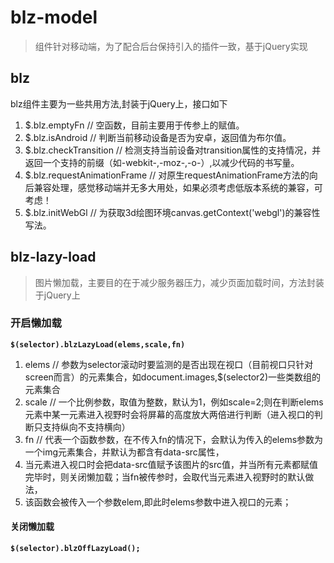 <h1>blz-model</h1>
<p><blockquote>组件针对移动端，为了配合后台保持引入的插件一致，基于jQuery实现</blockquote></p>
<h2>blz</h2>
<p>blz组件主要为一些共用方法,封装于jQuery上，接口如下</p>
<ol>
<li>$.blz.emptyFn   // 空函数，目前主要用于传参上的赋值。</li>
<li>$.blz.isAndroid   // 判断当前移动设备是否为安卓，返回值为布尔值。</li>
<li>$.blz.checkTransition   // 检测支持当前设备对transition属性的支持情况，并返回一个支持的前缀（如-webkit-,-moz-,-o-）,以减少代码的书写量。</li>
<li>$.blz.requestAnimationFrame   // 对原生requestAnimationFrame方法的向后兼容处理，感觉移动端并无多大用处，如果必须考虑低版本系统的兼容，可考虑！</li>
<li>$.blz.initWebGl   // 为获取3d绘图环境canvas.getContext('webgl')的兼容性写法。</li>
</ol>
<h2>blz-lazy-load</h2>
<p><blockquote>图片懒加载，主要目的在于减少服务器压力，减少页面加载时间，方法封装于jQuery上</blockquote></p>
<h3>开启懒加载</h3>
<pre><strong><code>$(selector).blzLazyLoad(elems,scale,fn)</code></strong></pre>
<ol>
<li>elems   // 参数为selector滚动时要监测的是否出现在视口（目前视口只针对screen而言）的元素集合，如document.images,$(selector2)一些类数组的元素集合</li>
<li>scale   // 一个比例参数，取值为整数，默认为1，例如scale=2;则在判断elems元素中某一元素进入视野时会将屏幕的高度放大两倍进行判断（进入视口的判断只支持纵向不支持横向）</li>
<li>fn   // 代表一个函数参数，在不传入fn的情况下，会默认为传入的elems参数为一个img元素集合，并默认为都含有data-src属性，</li>
<li>当元素进入视口时会把data-src值赋予该图片的src值，并当所有元素都赋值完毕时，则关闭懒加载；当fn被传参时，会取代当元素进入视野时的默认做法，</li>
<li>该函数会被传入一个参数elem,即此时elems参数中进入视口的元素；</li>
</ol>
<h4>关闭懒加载</h4>
<pre><strong><code>$(selector).blzOffLazyLoad();</code></strong></pre>
